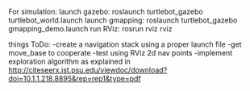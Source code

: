 For simulation:
	launch gazebo:
		roslaunch turtlebot_gazebo turtlebot_world.launch
	launch gmapping:
		roslaunch turtlebot_gazebo gmapping_demo.launch
	run RViz:
		rosrun rviz rviz

things ToDo:
-create a navigation stack using a proper launch file
-get move_base to cooperate
 -test using RViz 2d nav points
-implement exploration algorithm as explained in http://citeseerx.ist.psu.edu/viewdoc/download?doi=10.1.1.218.8895&rep=rep1&type=pdf